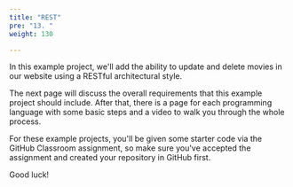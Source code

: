 ```yaml
---
title: "REST"
pre: "13. "
weight: 130

---
```


In this example project, we'll add the ability to update and delete movies in our website using a RESTful architectural style.

The next page will discuss the overall requirements that this example project should include. After that, there is a page for each programming language with some basic steps and a video to walk you through the whole process. 

For these example projects, you'll be given some starter code via the GitHub Classroom assignment, so make sure you've accepted the assignment and created your repository in GitHub first.

Good luck!